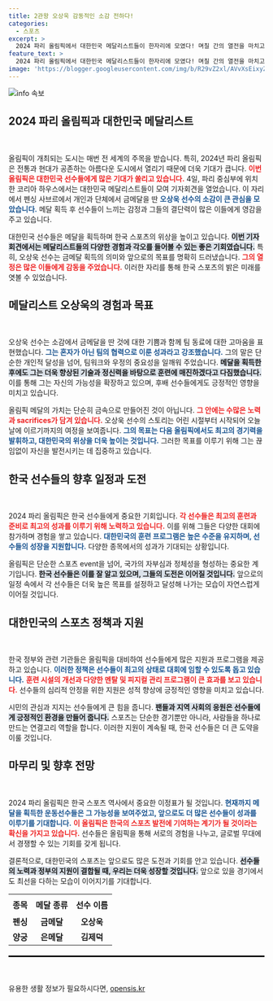 ```yaml
---
title: 2관왕 오상욱 감동적인 소감 전하다!
categories:
  - 스포츠
excerpt: >
  2024 파리 올림픽에서 대한민국 메달리스트들이 한자리에 모였다! 며칠 간의 열전을 마치고, 펜싱 금메달리스트 오상욱의 감동적인 소감이 담긴 기자회견 현장을 전합니다. 클릭해서 생생한 이야기를 확인하세요!
feature_text: >
  2024 파리 올림픽에서 대한민국 메달리스트들이 한자리에 모였다! 며칠 간의 열전을 마치고, 펜싱 금메달리스트 오상욱의 감동적인 소감이 담긴 기자회견 현장을 전합니다. 클릭해서 생생한 이야기를 확인하세요!
image: 'https://blogger.googleusercontent.com/img/b/R29vZ2xl/AVvXsEixyZcFfHzMRdzZMjFBmAUKJYCLCGyLL1o632UiGVXcaFdKo_bkvkuCioo0uUKlGfBVcT3P84aROyZIXSBEx3Aw5nCQ3pTgDom1WDC4m8eifvWiAmWEEVb4x6G_l8C0QH225ldMjyaFvpxGEBGNO37VmDTDMHGhJPq73UglMfDca1-0aw/s1600/blogspot.png'
---
```


<p><img src="https://blogger.googleusercontent.com/img/b/R29vZ2xl/AVvXsEixyZcFfHzMRdzZMjFBmAUKJYCLCGyLL1o632UiGVXcaFdKo_bkvkuCioo0uUKlGfBVcT3P84aROyZIXSBEx3Aw5nCQ3pTgDom1WDC4m8eifvWiAmWEEVb4x6G_l8C0QH225ldMjyaFvpxGEBGNO37VmDTDMHGhJPq73UglMfDca1-0aw/s1600/blogspot.png" alt="info 속보" /></p>

<h2 data-ke-size="size26">2024 파리 올림픽과 대한민국 메달리스트</h2>

<p data-ke-size="size16">&nbsp;</p>

<p data-ke-size="size16">올림픽이 개최되는 도시는 매번 전 세계의 주목을 받습니다. 특히, 2024년 파리 올림픽은 전통과 현대가 공존하는 아름다운 도시에서 열리기 때문에 더욱 기대가 큽니다. <b><span style="color: #ee2323;">이번 올림픽은 대한민국 선수들에게 많은 기대가 쏠리고 있습니다.</span></b> 4일, 파리 중심부에 위치한 코리아 하우스에서는 대한민국 메달리스트들이 모여 기자회견을 열었습니다. 이 자리에서 펜싱 사브르에서 개인과 단체에서 금메달을 딴 <b><span style="color: #1a5490;">오상욱 선수의 소감이 큰 관심을 모았습니다.</span></b> 메달 획득 후 선수들이 느끼는 감정과 그들의 결단력이 많은 이들에게 영감을 주고 있습니다.</p>

<p data-ke-size="size16">대한민국 선수들은 메달을 획득하며 한국 스포츠의 위상을 높이고 있습니다. <b><span style="background-color: #21538527;">이번 기자회견에서는 메달리스트들의 다양한 경험과 각오를 들어볼 수 있는 좋은 기회였습니다.</span></b> 특히, 오상욱 선수는 금메달 획득의 의미와 앞으로의 목표를 명확히 드러냈습니다. <b><span style="color: #ee2323;">그의 열정은 많은 이들에게 감동을 주었습니다.</span></b> 이러한 자리를 통해 한국 스포츠의 밝은 미래를 엿볼 수 있었습니다.</p>

<h2 data-ke-size="size26">메달리스트 오상욱의 경험과 목표</h2>

<p data-ke-size="size16">&nbsp;</p>

<p data-ke-size="size16">오상욱 선수는 소감에서 금메달을 딴 것에 대한 기쁨과 함께 팀 동료에 대한 고마움을 표현했습니다. <b><span style="color: #1a5490;">그는 혼자가 아닌 팀의 협력으로 이룬 성과라고 강조했습니다.</span></b> 그의 말은 단순한 개인적 달성을 넘어, 팀워크와 우정의 중요성을 일깨워 주었습니다. <b><span style="background-color: #21538527;">메달을 획득한 후에도 그는 더욱 향상된 기술과 정신력을 바탕으로 훈련에 매진하겠다고 다짐했습니다.</span></b> 이를 통해 그는 자신의 가능성을 확장하고 있으며, 후배 선수들에게도 긍정적인 영향을 미치고 있습니다.</p>

<p data-ke-size="size16">올림픽 메달의 가치는 단순히 금속으로 만들어진 것이 아닙니다. <b><span style="color: #ee2323;">그 안에는 수많은 노력과 sacrifices가 담겨 있습니다.</span></b> 오상욱 선수의 스토리는 어린 시절부터 시작되어 오늘날에 이르기까지의 여정을 보여줍니다. <b><span style="color: #1a5490;">그의 목표는 다음 올림픽에서도 최고의 경기력을 발휘하고, 대한민국의 위상을 더욱 높이는 것입니다.</span></b> 그러한 목표를 이루기 위해 그는 끊임없이 자신을 발전시키는 데 집중하고 있습니다.</p>

<h2 data-ke-size="size26">한국 선수들의 향후 일정과 도전</h2>

<p data-ke-size="size16">&nbsp;</p>

<p data-ke-size="size16">2024 파리 올림픽은 한국 선수들에게 중요한 기회입니다. <b><span style="color: #ee2323;">각 선수들은 최고의 훈련과 준비로 최고의 성과를 이루기 위해 노력하고 있습니다.</span></b> 이를 위해 그들은 다양한 대회에 참가하며 경험을 쌓고 있습니다. <b><span style="color: #1a5490;">대한민국의 훈련 프로그램은 높은 수준을 유지하며, 선수들의 성장을 지원합니다.</span></b> 다양한 종목에서의 성과가 기대되는 상황입니다.</p>

<p data-ke-size="size16">올림픽은 단순한 스포츠 event을 넘어, 국가의 자부심과 정체성을 형성하는 중요한 계기입니다. <b><span style="background-color: #21538527;">한국 선수들은 이를 잘 알고 있으며, 그들의 도전은 이어질 것입니다.</span></b> 앞으로의 일정 속에서 각 선수들은 더욱 높은 목표를 설정하고 달성해 나가는 모습이 자연스럽게 이어질 것입니다.</p>

<h2 data-ke-size="size26">대한민국의 스포츠 정책과 지원</h2>

<p data-ke-size="size16">&nbsp;</p>

<p data-ke-size="size16">한국 정부와 관련 기관들은 올림픽을 대비하여 선수들에게 많은 지원과 프로그램을 제공하고 있습니다. <b><span style="color: #1a5490;">이러한 정책은 선수들이 최고의 상태로 대회에 임할 수 있도록 돕고 있습니다.</span></b> <b><span style="color: #ee2323;">훈련 시설의 개선과 다양한 멘탈 및 피지컬 관리 프로그램이 큰 효과를 보고 있습니다.</span></b> 선수들의 심리적 안정을 위한 지원은 성적 향상에 긍정적인 영향을 미치고 있습니다.</p>

<p data-ke-size="size16">시민의 관심과 지지는 선수들에게 큰 힘을 줍니다. <b><span style="background-color: #21538527;">팬들과 지역 사회의 응원은 선수들에게 긍정적인 환경을 만들어 줍니다.</span></b> 스포츠는 단순한 경기뿐만 아니라, 사람들을 하나로 만드는 연결고리 역할을 합니다. 이러한 지원이 계속될 때, 한국 선수들은 더 큰 도약을 이룰 것입니다.</p>

<h2 data-ke-size="size26">마무리 및 향후 전망</h2>

<p data-ke-size="size16">&nbsp;</p>

<p data-ke-size="size16">2024 파리 올림픽은 한국 스포츠 역사에서 중요한 이정표가 될 것입니다. <b><span style="color: #1a5490;">현재까지 메달을 획득한 운동선수들은 그 가능성을 보여주었고, 앞으로도 더 많은 선수들이 성과를 이루기를 기대합니다.</span></b> <b><span style="color: #ee2323;">이 올림픽은 한국의 스포츠 발전에 기여하는 계기가 될 것이라는 확신을 가지고 있습니다.</span></b> 선수들은 올림픽을 통해 서로의 경험을 나누고, 글로벌 무대에서 경쟁할 수 있는 기회를 갖게 됩니다.</p>

<p data-ke-size="size16">결론적으로, 대한민국의 스포츠는 앞으로도 많은 도전과 기회를 안고 있습니다. <b><span style="background-color: #21538527;">선수들의 노력과 정부의 지원이 결합될 때, 우리는 더욱 성장할 것입니다.</span></b> 앞으로 있을 경기에서도 최선을 다하는 모습이 이어지기를 기대합니다.</p>

<table style="width: 100%; border-collapse: collapse;">
    <tr>
        <th style="text-align: center; height: 40px;"><b>종목</b></th>
        <th style="text-align: center; height: 40px;"><b>메달 종류</b></th>
        <th style="text-align: center; height: 40px;"><b>선수 이름</b></th>
    </tr>
    <tr>
        <td style="text-align: center; height: 17px;"><b>펜싱</b></td>
        <td style="text-align: center; height: 17px;"><b>금메달</b></td>
        <td style="text-align: center; height: 17px;"><b>오상욱</b></td>
    </tr>
    <tr>
        <td style="text-align: center; height: 17px;"><b>양궁</b></td>
        <td style="text-align: center; height: 17px;"><b>은메달</b></td>
        <td style="text-align: center; height: 17px;"><b>김제덕</b></td>
    </tr>
</table>

<hr style="border: 1px solid #000; margin: 20px 0;">

<p data-ke-size="size16">&nbsp;</p>
유용한 생활 정보가 필요하시다면, <a href="https://opensis.kr" rel="dofollow">opensis.kr</a>


